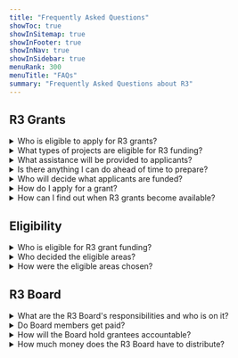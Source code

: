 ```yaml
---
title: "Frequently Asked Questions"
showToc: true
showInSitemap: true
showInFooter: true
showInNav: true
showInSidebar: true
menuRank: 300
menuTitle: "FAQs"
summary: "Frequently Asked Questions about R3"
---
```


<QuickNav></QuickNav>

## R3 Grants

<details>
<summary id="who-is-eligible">Who is eligible to apply for R3 grants?
</summary> Nonprofit organizations that serve residents of or are based in the eligible areas will be able to apply. Applicants will also be required to demonstrate compliance with the Grant Accountability and Transparency Act (GATA).  
</details> 
  
<details>
<summary id="what-types-of-projects">What types of projects are eligible for R3 funding? 
</summary> Grant must be used to address: Economic development, Youth violence prevention services, Re-entry services, Youth development, and Civil legal aid
</details>

<details>
<summary id="what-assistance-will-be-provided">What assistance will be provided to applicants?
</summary> Before applications are due, ICJIA will provide technical assistance throughout the state to potential applicants. The technical assistance will contain information about how to write a strong application for state funding and how to become compliant with GATA and other state regulations. 
</details>

<details> 
<summary id="is-there-anything-I-can-do">Is there anything I can do ahead of time to prepare?
</summary> Yes! 
<a href="https://icjia.illinois.gov/gata/"> Get started on these pre-qualification requirements</a>. 
Pre-qualification for ICJIA-administered state or federal grants is highly encouraged. Complete the prequalification process now and be ready to focus on other important aspects of your grant application.
</details>

<details>
<summary id="who-will-decide-what-applicants-are-funded">Who will decide what applicants are funded? 
</summary>The bipartisan R3 Board will make funding decisions. The R3 Board consists of the Lieutenant Governor, state agency leadership, and legislators. Additional Board members will be appointed to represent the areas that are eligible for R3 funding. These Board members will consist of elected officials, service providers, violence prevention experts, and people who have been directly impacted by incarceration. 
</details>

<details>
<summary id="how-do-i-apply-for-a-grant">How do I apply for a grant? 
</summary> When applying for grant funding via a Notice of Funding Opportunity, applicants must concisely describe a specified scope of work, provide a preliminary program budget detailing personnel and equipment needs, and give an overview of their experience to implement their proposed program. Applications are competitively reviewed and scored. 
<a href="https://icjia.illinois.gov/gata/">Start here for information on pre-qualification requirements and then follow the instructions specified in the Notice of Funding Opportunity</a>. Also, take advantage of technical assistance provided with every grant opportunity. 
</details>

<details> 
<summary id="how-can-i-find-out-when-R3-grants">How can I find out when R3 grants become available? 
</summary>R3 Notices of Funding Opportunity will be announced via CJ Dispatch, the ICJIA email subscriber list. 
<a href="https://visitor.r20.constantcontact.com/manage/optin?v=001MqUcqqvjwLCJXlLMSWbTe3zHHmEQgFeBuHvBcJWTbwgrxFbDSGx4HSUPpI6DJWMUPgbljtLxffqIcGFTgCnr-auak88ybvRxpoJlTMGPtZs%3D">Subscribe now.</a> 
Also, follow us on <a href="https://www.facebook.com/ICJIA/"> Facebook </a> and <a href="https://twitter.com/ICJIA_Illinois">Twitter.</a>
<a href="https://icjia.illinois.gov/gata/"> All Notices of Funding Opportunity appear here.</a>
</details>

## Eligibility

<details>
<summary id="who-is-eligible-for-r3-grant-funding">Who is eligible for R3 grant funding?
</summary>
	Click <a href="https://icjia.illinois.gov/r3/"> here </a> for a map and table of all eligible areas.
</details>

<details>
<summary id="who-decided-the-eligible-areas">Who decided the eligible areas? 
</summary>
The Illinois Criminal Justice Information Authority (ICJIA) in coordination with JEO and a diverse group of researchers that represent academic institutions from around the state.   
</details>

<details>
<summary id="how-were-the-eligible-areas-chosen">How were the eligible areas chosen? 
</summary> The legislation states that eligible areas should have the highest rates of: Gun injuries, Unemployment, Child poverty, Commitments to and returns from the Department of Corrections. The areas are designated by census tract. Census tracts are geographic areas defined by the Census Bureau. <a href="https://geocoding.geo.census.gov/geocoder/geographies/address?form">Enter an address here to find its Census tract</a>. 
You may also search an address directly within the R3 map search bar to find out if it is located within an eligible census tract.
</details>

## R3 Board

<details>
<summary id="what-are-the-r3-boards-responsibilities">What are the R3 Board's responsibilities and who is on it? 
</summary>In addition to approving and delivering grant funds, the Board is responsible for developing a grant application, monitoring the grant process, and delivering an annual report to the General Assembly and the Governor. The R3 Board consists of the Lieutenant Governor, state agency leadership, and legislators. Additional Board members will be appointed to represent the areas that are eligible for R3 funding. These Board members will consist of elected officials, service providers, violence prevention experts, and people who have been directly impacted by incarceration.
</details>

<details>
<summary id="do-board-members-get-paid">Do Board members get paid? 
</summary>Board members are not eligible for compensation, except for reimbursement of reasonable expenses. 
	
</details>

<details> 
<summary id="how-will-the-board-hold-grantees-accountable">How will the Board hold grantees accountable? 
</summary> Grantees will be required to provide data and other information to the Board to ensure that grant funds are used effectively and efficiently. 
</details>

<details>
<summary id="how-much-money-does-the-r3-board-have">How much money does the R3 Board have to distribute? 
</summary> The R3 program receives 25% of net tax revenue from adult-use cannabis and has been allocated $10 million for the 2020 fiscal year. Depending on the growth of the cannabis market, the R3 Board may distribute up to $125 million per year in the future. 
</details>
